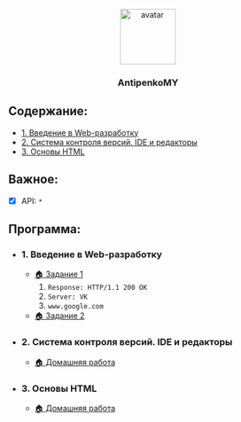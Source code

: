 <p align="center">
  <a href="https://it-kursy.adukar.by/web-design/">
    <img src="https://avatars1.githubusercontent.com/u/25266367?s=400&u=cc29dc0b0f77c788fd2688cb87fb629fddfb03a1&v=4" alt="avatar" width="100px">
  </a>
  <h3 align="center">AntipenkoMY</h3>
</p>

## Содержание:
- [1. Введение в Web-разработку](#1-Введение-в-Web-разработку)
- [2. Система контроля версий. IDE и редакторы](#2-Система-контроля-версий-IDE-и-редакторы)
- [3. Основы HTML](#3-Основы-HTML)


## Важное:
- [x] API: `*`


## Программа:
- ### 1. Введение в Web-разработку
	- [🏠 Задание 1]()
  		1. `Response: HTTP/1.1 200 OK`
  		2. `Server: VK`
  		3. `www.google.com`
  	- [🏠 Задание 2](https://jsfiddle.net/Maximilllian/02s1kz75/3/)

- ### 2. Система контроля версий. IDE и редакторы
	- [🏠 Домашняя работа]()
	

- ### 3. Основы HTML
	- [🏠 Домашняя работа]()